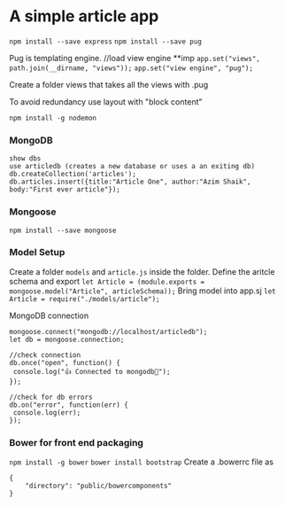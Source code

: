 # A simple article app
`npm install --save express`
`npm install --save pug`

Pug is templating engine.
//load view engine **imp
`app.set("views", path.join(__dirname, "views"));`
`app.set("view engine", "pug");`

Create a folder views that takes all the views with .pug

To avoid redundancy use layout with "block content"

`npm install -g nodemon`

### MongoDB
```
show dbs
use articledb (creates a new database or uses a an exiting db)
db.createCollection('articles');
db.articles.insert({title:"Article One", author:"Azim Shaik", body:"First ever article"});
```
### Mongoose
`npm install --save mongoose`
### Model Setup
Create a folder `models` and `article.js` inside the folder. Define the aritcle schema and export
`let Article = (module.exports = mongoose.model("Article", articleSchema));`
Bring model into app.sj
`let Article = require("./models/article");`

 MongoDB connection
 ```
 mongoose.connect("mongodb://localhost/articledb");
let db = mongoose.connection;

//check connection
db.once("open", function() {
  console.log("👍 Connected to mongodb💪");
});

//check for db errors
db.on("error", function(err) {
  console.log(err);
});
```
### Bower for front end packaging
`npm install -g bower`
`bower install bootstrap`
Create a .bowerrc file as
```
{
    "directory": "public/bowercomponents"
}
```